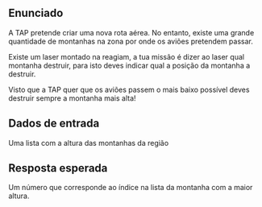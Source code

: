 ## Enunciado

A TAP pretende criar uma nova rota aérea. No entanto, existe uma grande quantidade de montanhas na zona por onde os aviões pretendem passar.

Existe um laser montado na reagiam, a tua missão é dizer ao laser qual montanha destruir, para isto deves indicar qual a posição da montanha a destruir.

Visto que a TAP quer que os aviões passem o mais baixo possível deves destruir sempre a montanha mais alta!

## Dados de entrada

Uma lista com a altura das montanhas da região

## Resposta esperada

Um número que corresponde ao índice na lista da montanha com a maior altura.
